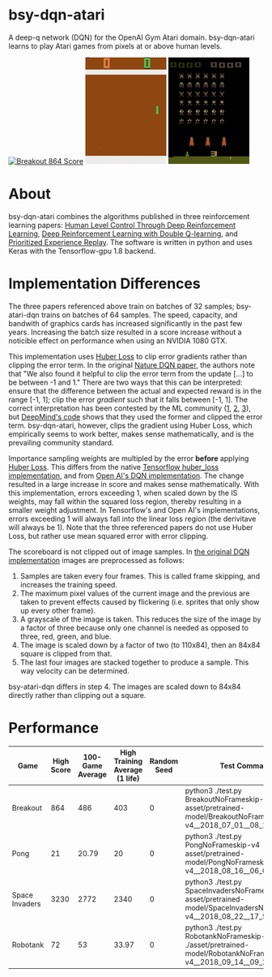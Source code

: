 # bsy-dqn-atari

A deep-q network (DQN) for the OpenAI Gym Atari domain.  bsy-dqn-atari learns to play Atari games from pixels at or above human levels.

[![Breakout 864 Score](https://github.com/benbotto/bsy-dqn-atari/raw/master/asset/img/BreakoutNoFrameskip-v4__2018_07_01__08_10.max__Episode_41__Score_864.gif)](https://youtu.be/CP3nZMa3cis)
[![Pong 21 Score](https://github.com/benbotto/bsy-dqn-atari/raw/master/asset/img/PongNoFrameskip-v4__2018_08_16__06_06__Episode_2__Score_21.gif)](https://youtu.be/dFqGa-mQx58)
[![Space Invaders 3230 Score](https://github.com/benbotto/bsy-dqn-atari/raw/master/asset/img/SpaceInvadersNoFrameskip-v4__2018_08_22__17_51.avg__Episode_78__Score_3230.gif)](https://youtu.be/CI34VXEh61A)

# About

bsy-dqn-atari combines the algorithms published in three reinforcement learning papers: [Human Level Control Through Deep Reinforcement Learning](https://deepmind.com/research/publications/human-level-control-through-deep-reinforcement-learning/), [
Deep Reinforcement Learning with Double Q-learning](https://arxiv.org/abs/1509.06461), and [
Prioritized Experience Replay](https://arxiv.org/abs/1511.05952).  The software is written in python and uses Keras with the Tensorflow-gpu 1.8 backend.

# Implementation Differences

The three papers referenced above train on batches of 32 samples; bsy-atari-dqn trains on batches of 64 samples.  The speed, capacity, and bandwith of graphics cards has increased significantly in the past few years.  Increasing the batch size resulted in a score increase without a noticible effect on performance when using an NVIDIA 1080 GTX.

This implementation uses [Huber Loss](https://en.wikipedia.org/wiki/Huber_loss) to clip error gradients rather than clipping the error term.  In the original [Nature DQN paper](https://storage.googleapis.com/deepmind-media/dqn/DQNNaturePaper.pdf), the authors note that "We also found it helpful to clip the error term from the update [...] to be between -1 and 1."  There are two ways that this can be interpreted: ensure that the difference between the actual and expected reward is in the range [-1, 1]; clip the error _gradient_ such that it falls between [-1, 1].  The correct interpretation has been contested by the ML community ([1](https://blog.openai.com/openai-baselines-dqn/), [2](https://www.reddit.com/r/MachineLearning/comments/4dnyiz/question_about_loss_clipping_on_deepminds_dqn/), [3](https://stackoverflow.com/questions/36462962/loss-clipping-in-tensor-flow-on-deepminds-dqn)), but [DeepMind's code](https://stackoverflow.com/questions/36462962/loss-clipping-in-tensor-flow-on-deepminds-dqn) shows that they used the former and clipped the error term.  bsy-dqn-atari, however, clips the gradient using Huber Loss, which empirically seems to work better, makes sense mathematically, and is the prevailing community standard.

Importance sampling weights are multipled by the error __before__ applying [Huber Loss](https://en.wikipedia.org/wiki/Huber_loss).  This differs from the native [Tensorflow huber_loss implementation](https://github.com/tensorflow/tensorflow/blob/r1.9/tensorflow/python/ops/losses/losses_impl.py#L375), and from [Open AI's DQN implementation](https://github.com/openai/baselines/blob/master/baselines/deepq/build_graph.py#L413).  The change resulted in a large increase in score and makes sense mathematically.  With this implementation, errors exceeding 1, when scaled down by the IS weights, may fall within the squared loss region, thereby resulting in a smaller weight adjustment.  In Tensorflow's and Open AI's implementations, errors exceeding 1 will always fall into the linear loss region (the derivitave will always be 1).  Note that the three referenced papers do not use Huber Loss, but rather use mean squared error with error clipping.

The scoreboard is not clipped out of image samples.  In [the original DQN implementation](https://arxiv.org/abs/1312.5602) images are preprocessed as follows:

  1) Samples are taken every four frames.  This is called frame skipping, and increases the training speed.
  2) The maximum pixel values of the current image and the previous are taken to prevent effects caused by flickering (i.e. sprites that only show up every other frame).
  3) A grayscale of the image is taken.  This reduces the size of the image by a factor of three because only one channel is needed as opposed to three, red, green, and blue.
  4) The image is scaled down by a factor of two (to 110x84), then an 84x84 square is clipped from that.
  5) The last four images are stacked together to produce a sample.  This way velocity can be determined.

bsy-atari-dqn differs in step 4.  The images are scaled down to 84x84 directly rather than clipping out a square.

# Performance

|Game|High Score|100-Game Average|High Training Average (1 life)|Random Seed|Test Command|Version (Tag)|
|----|----------|----------------|------------------------------|-----------|------------|-------------|
|Breakout|864|486|403|0|python3 ./test.py BreakoutNoFrameskip-v4 asset/pretrained-model/BreakoutNoFrameskip-v4__2018_07_01__08_10.avg.h5|2.0.1|
|Pong|21|20.79|20|0|python3 ./test.py PongNoFrameskip-v4 asset/pretrained-model/PongNoFrameskip-v4__2018_08_16__06_06.h5|2.0.1|
|Space Invaders|3230|2772|2340|0|python3 ./test.py SpaceInvadersNoFrameskip-v4 asset/pretrained-model/SpaceInvadersNoFrameskip-v4__2018_08_22__17_51.avg.h5|2.0.1|
|Robotank|72|53|33.97|0|python3 ./test.py RobotankNoFrameskip-v4 ./asset/pretrained-model/RobotankNoFrameskip-v4__2018_09_14__09_20.avg.h5|2.0.1|

